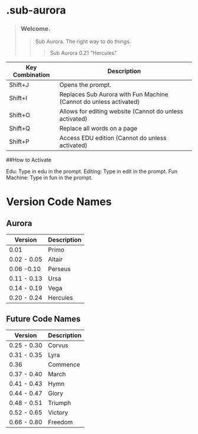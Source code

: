 # .sub-aurora

> ### Welcome.
>> Sub Aurora. The right way to do things.
>>> Sub Aurora 0.21 "Hercules"

| Key Combination | Description |
| --------------- | ----------- |
| Shift+J         | Opens the prompt. |
| Shift+I         | Replaces Sub Aurora with Fun Machine (Cannot do unless activated)|
| Shift+O         | Allows for editing website (Cannot do unless activated)|
| Shift+Q         | Replace all words on a page |
| Shift+P         | Access EDU edition (Cannot do unless activated)|

##How to Activate

Edu: Type in edu in the prompt.
Editing: Type in edit in the prompt.
Fun Machine: Type in fun in the prompt.

# Version Code Names

## Aurora 
| Version | Description |
| --------------- | ----------- |
| 0.01         | Primo |
| 0.02 -  0.05       | Altair |
| 0.06 -0.10       | Perseus |
| 0.11 - 0.13        | Ursa |
| 0.14 - 0.19       | Vega |
| 0.20 - 0.24       | Hercules |

## Future Code Names 

| Version | Description |
| ---------------| -------------- |
| 0.25 - 0.30 | Corvus |
| 0.31 - 0.35 | Lyra |
| 0.36 | Commence |
| 0.37 - 0.40 | March |
| 0.41 - 0.43 | Hymn |
| 0.44 - 0.47 | Glory |
| 0.48 - 0.51 | Triumph |
| 0.52 - 0.65 | Victory |
| 0.66 - 0.80 | Freedom |


